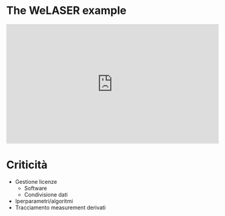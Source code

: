 # The WeLASER example

<iframe width="560" height="315" src="https://www.youtube.com/embed/zyl3KP8lHD4?si=ZIBycR9Bc0hA-0lf" title="YouTube video player" frameborder="0" allow="accelerometer; autoplay; clipboard-write; encrypted-media; gyroscope; picture-in-picture; web-share" referrerpolicy="strict-origin-when-cross-origin" allowfullscreen></iframe>

# Criticità

- Gestione licenze
    - Software
    - Condivisione dati
- Iperparametri/algoritmi
- Tracciamento measurement derivati